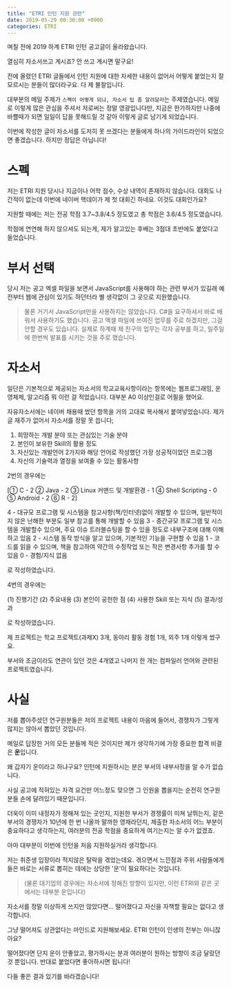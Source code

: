 ```yaml
---
title: "ETRI 인턴 지원 관련"
date: 2019-05-29 00:30:00 +0900
categories: ETRI
---
```


며칠 전에 2019 하계 ETRI 인턴 공고글이 올라왔습니다.

열심히 자소서쓰고 계시죠? 안 쓰고 계시면 말구요!

전에 올렸던 ETRI 글들에서 인턴 지원에 대한 자세한 내용이 없어서 어떻게 붙었는지 잘 모르시는 분들이 많더라구요. 다 제 불찰입니다.

대부분의 메일 주제가 `스펙이 어떻게 되냐, 자소서 팁 좀 알려달라`는 주제였습니다. 메일로 이렇게 많은 관심을 주셔서 저로써는 정말 영광입니다만, 지금은 한가하지만 나중에 바쁠때가 되면 일일이 답을 못해드릴 것 같아 이렇게 글로 남기게 되었습니다.

이번에 작성한 글이 자소서를 도저히 못 쓰겠다는 분들에게 하나의 가이드라인이 되었으면 좋겠습니다. 하지만 정답은 아닙니다!

# 스펙

저는 ETRI 지원 당시나 지금이나 어학 점수, 수상 내역이 존재하지 않습니다. 대회도 나간적이 없는데 이번에 네이버 핵데이가 제 첫 대회긴 하네요. 이것도 대회인가요?

지원할 때에는 저는 전공 학점 3.7~3.8/4.5 정도였고 총 학점은 3.6/4.5 정도였습니다.

학점에 연연해 하지 않으셔도 되는게, 제가 알고있는 후배는 3점대 초반에도 붙었다고 들었습니다.

# 부서 선택

당시 저는 공고 엑셀 파일을 보면서 JavaScript를 사용해야 하는 관련 부서가 있길래 예전부터 웹에 관심이 있기도 하던터라 별 생각없이 그 곳으로 지원했습니다.

> 물론 거기서 JavaScript만을 사용하지는 않았습니다. C#을 요구하셔서 바로 배워서 사용하기도 했습니다. 공고 엑셀 파일에 쓰여진 업무를 주로 하겠지만, 그걸 안할 경우도 있습니다. 실제로 하계때 제 친구의 업무는 각자 공부를 하고, 일주일에 한번씩 발표를 시키는 것을 주로 했습니다.

# 자소서

일단은 기본적으로 제공되는 자소서의 학교교육사항이라는 항목에는 웹프로그래밍, 운영체제, 알고리즘 뭐 이런 걸 적었습니다. 대부분 A0 이상인걸로 어필을 했어요.

자유자소서에는 네이버 채용때 썼던 항목을 거의 고대로 복사해서 붙여넣었습니다. 제가 글 재주가 없어서 자소서를 정말 못 씁니다;

1. 희망하는 개발 분야 또는 관심있는 기술 분야
2. 본인이 보유한 Skill의 활용 정도
3. 자신있는 개발언어 2가지와 해당 언어로 작성했던 가장 성공적이었던 프로그램
4. 자신의 기술력과 열정을 보여줄 수 있는 활동사항

2번의 경우에는 

[① C - 2 ② Java - 2 ③ Linux 커맨드 및 개발환경 - 1 ④ Shell Scripting - 0 ⑤ Android - 2 ⑥ R - 2] 

4 - 대규모 프로그램 및 시스템을 참고사항(책/인터넷)없이 개발할 수 있으며, 일반적이지 않은 난해한 부분도 일부 참고를 통해 개발할 수 있음 
3 - 중간규모 프로그램 및 시스템을 개발할수 있으며, 주요 이슈 트러블슈팅을 할 수 있을 정도로 내부구조에 대해 이해하고 있음 
2 - 시스템 동작 방식을 알고 있으며, 기본적인 기능을 구현할 수 있음 
1 - 코드를 읽을 수 있으며, 책을 참고하여 약간의 수정작업 또는 작은 변경사항 추가를 할 수 있음 
0 - 경험/지식 없음

로 작성하였습니다.

4번의 경우에는 

(1) 진행기간 
(2) 주요내용 
(3) 본인이 공헌한 점 
(4) 사용한 Skill 또는 지식 
(5) 결과/성과

로 작성하였습니다.

제 프로젝트는 학교 프로젝트(과제X) 3개, 동아리 활동 경험 1개, 외주 1개 이렇게 썼구요.

부서와 조금이라도 연관이 있던 것은 4개였고 나머지 한 개는 컴파일러 언어와 관련된 프로젝트였습니다.

# 사실

저를 뽑아주셨던 연구원분들은 저의 프로젝트 내용이 마음에 들어서, 경쟁자가 그렇게 많지는 않아서 뽑았던 것입니다.

메일로 답장한 거의 모든 분들께 적은 것이지만 제가 생각하기에 가장 중요한 합격 비결은 **운**입니다.

왜 갑자기 운이라고 하냐구요? 인턴에 지원하시는 분은 부서의 내부사정을 알 수가 없습니다.

사실 공고에 적혀있는 자격 요건만 어느정도 맞으면 그 인원을 뽑을지는 순전히 연구원 분들 손에 달려있기 때문입니다.

더욱이 이미 내정자가 정해져 있는 곳인지, 
지원한 부서가 경쟁률이 미쳐 날뛰는지, 
같은 부서의 경쟁자가 10년에 한 번 나올까 말까한 영재라던지, 
제출한 자소서의 어느 부분이 중요하다고 생각하는지, 
여러분의 전공 학점을 중요하게 여기는지는 알 수가 없겠죠.

아마 대부분이 이번에 인턴을 처음 지원하실거라 생각합니다.

저는 취준생 입장이라 적지않은 탈락을 겪었는데요. 겪으면서 느낀점과 주위 사람들에게 들은 바로는 서류로 뽑히는 데에는 상당한 '운'이 필요하다는 것입니다. 

> (물론 대기업의 경우에는 자소서에 정해진 방향이 있지만, 이런 ETRI와 같은 곳에서는 대부분 운입니다)

자소서를 정말 이상하게 쓰지만 않았다면... 떨어졌다고 자신을 자책할 필요는 없다고 생각합니다.

그냥 떨어져도 상관없다는 마인드로 지원해보세요. ETRI 인턴이 인생의 전부는 아니잖아요?

떨어졌다면 단지 운이 안좋았고, 평가하시는 분과 여러분이 원하는 방향이 조금 달랐던 것 뿐입니다. 반대로 붙었다면 좋아하시면 됩니다!

다들 좋은 결과 있기를 바라겠습니다!
